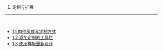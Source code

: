 1. 定制与扩展
-------------

&nbsp;

- [1.1 构件组成与定制方式](#1.1.)
- [1.2 添加定制的工具栏](#1.2.)
- [1.3 使用样板重新设计](#1.3.)
